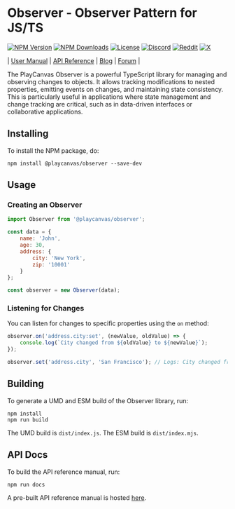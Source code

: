 # Observer - Observer Pattern for JS/TS

[![NPM Version](https://img.shields.io/npm/v/@playcanvas/observer)](https://www.npmjs.com/package/@playcanvas/observer)
[![NPM Downloads](https://img.shields.io/npm/dw/@playcanvas/observer)](https://npmtrends.com/@playcanvas/observer)
[![License](https://img.shields.io/npm/l/@playcanvas/observer)](https://github.com/playcanvas/observer/blob/main/LICENSE)
[![Discord](https://img.shields.io/badge/Discord-5865F2?style=flat&logo=discord&logoColor=white&color=black)](https://discord.gg/RSaMRzg)
[![Reddit](https://img.shields.io/badge/Reddit-FF4500?style=flat&logo=reddit&logoColor=white&color=black)](https://www.reddit.com/r/PlayCanvas)
[![X](https://img.shields.io/badge/X-000000?style=flat&logo=x&logoColor=white&color=black)](https://x.com/intent/follow?screen_name=playcanvas)

| [User Manual](https://developer.playcanvas.com) | [API Reference](https://api.playcanvas.com/observer) | [Blog](https://blog.playcanvas.com) | [Forum](https://forum.playcanvas.com) |

The PlayCanvas Observer is a powerful TypeScript library for managing and observing changes to objects. It allows tracking modifications to nested properties, emitting events on changes, and maintaining state consistency. This is particularly useful in applications where state management and change tracking are critical, such as in data-driven interfaces or collaborative applications.

## Installing

To install the NPM package, do:

```
npm install @playcanvas/observer --save-dev
```

## Usage

### Creating an Observer

```javascript
import Observer from '@playcanvas/observer';

const data = {
    name: 'John',
    age: 30,
    address: {
        city: 'New York',
        zip: '10001'
    }
};

const observer = new Observer(data);
```

### Listening for Changes

You can listen for changes to specific properties using the `on` method:

```javascript
observer.on('address.city:set', (newValue, oldValue) => {
    console.log(`City changed from ${oldValue} to ${newValue}`);
});

observer.set('address.city', 'San Francisco'); // Logs: City changed from New York to San Francisco
```

## Building

To generate a UMD and ESM build of the Observer library, run:

```
npm install
npm run build
```

The UMD build is `dist/index.js`. The ESM build is `dist/index.mjs`.

## API Docs

To build the API reference manual, run:

```
npm run docs
```

A pre-built API reference manual is hosted [here](https://api.playcanvas.com/observer/).

